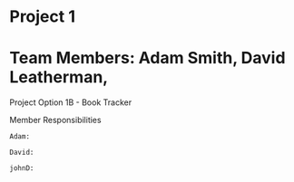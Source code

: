 # Project 1
# Team Members: Adam Smith, David Leatherman, 
Project Option 1B - Book Tracker

Member Responsibilities

	Adam: 
	
	David:
	
	johnD:
